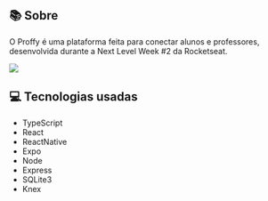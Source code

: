 ## 📚 Sobre
O Proffy é uma plataforma feita para conectar
alunos e professores, desenvolvida durante a Next Level Week #2 da Rocketseat.

<img src='https://raw.githubusercontent.com/martins-rafael/proffy/master/.github/mockup.png'/>

## 💻 Tecnologias usadas 
<ul>
  <li>TypeScript</li>
  <li>React</li>
  <li>ReactNative</li>
  <li>Expo</li>
  <li>Node</li>
  <li>Express</li>
  <li>SQLite3</li>
  <li>Knex</li>
</ul>
